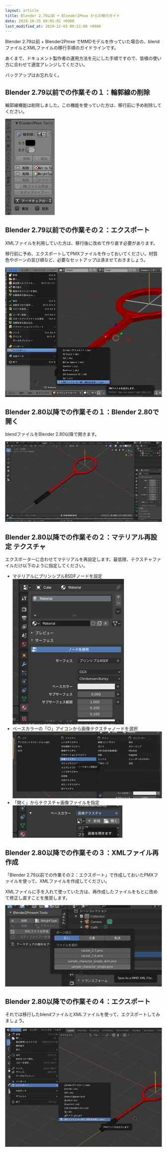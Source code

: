 ```yaml
---
layout: article
title: Blender 2.79以前 + Blender2Pmxe からの移行ガイド
date: 2019-10-25 00:05:01 +0900
last_modified_at: 2019-12-03 00:21:00 +0900
---
```

Blender 2.79以前 + Blender2Pmxe でMMDモデルを作っていた場合の、blendファイルとXMLファイルの移行手順のガイドラインです。

あくまで、ドキュメント製作者の運用方法を元にした手順ですので、皆様の使い方に合わせて適宜アレンジしてください。

バックアップはお忘れなく。

## Blender 2.79以前での作業その１：輪郭線の削除
輪郭線機能は削除しました。この機能を使っていた方は、移行前に予め削除してください。

![Blender2Pmxeのオブジェクトモードパネル](/assets/image/migration/object_mode_panel_279.png)

## Blender 2.79以前での作業その２：エクスポート
XMLファイルを利用していた方は、移行後に改めて作り直す必要があります。

移行前に予め、エクスポートしてPMXファイルを作っておいてください。材質色やボーンの並び順など、必要なセットアップは済ませておきましょう。

![Blender 2.79でエクスポート](/assets/image/migration/export_from_279.png)

## Blender 2.80以降での作業その１：Blender 2.80で開く
blendファイルをBlender 2.80以降で開きます。

![Blender 2.80で開く](/assets/image/migration/open_by_280.png)

## Blender 2.80以降での作業その２：マテリアル再設定 テクスチャ
エクスポーターに合わせてマテリアルを再設定します。最低限、テクスチャファイルだけ以下のように指定してください。

* マテリアルにプリンシプルBSDFノードを設定  
  ![プリンシプルBSDFノード](/assets/image/tutorial/PMX_Blender_Material_principled_bsdf.png)
* ベースカラーの「○」アイコンから画像テクスチャノードを選択  
  ![画像テクスチャノード](/assets/image/tutorial/PMX_Blender_Material_principled_bsdf_base_color_node.png)
* 「開く」からテクスチャ画像ファイルを指定  
  ![画像ファイル](/assets/image/tutorial/PMX_Blender_Material_principled_bsdf_image_file.png)

## Blender 2.80以降での作業その３：XMLファイル再作成
「Blender 2.79以前での作業その２：エクスポート」で作成しておいたPMXファイルを使って、XMLファイルを作成してください。

XMLファイルに手を入れて使っていた方は、再作成したファイルをもとに改めて修正し直すことを推奨します。

![XML作成](/assets/image/migration/make_xml.png)

## Blender 2.80以降での作業その４：エクスポート
それでは移行したblendファイルとXMLファイルを使って、エクスポートしてみましょう。

![Blender 2.80でエクスポート](/assets/image/migration/export_from_280.png)
